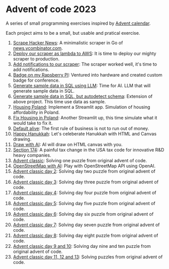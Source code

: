 # Advent of code 2023

A series of small programming exercises inspired by [Advent calendar](https://en.wikipedia.org/wiki/Advent_calendar).

Each project aims to be a small, but usable and pratical exercise.

1. [Scrape Hacker News](01-scrape-hacker-news/README.md): A minimalistic scraper in Go of [news.ycombinator.com](https://news.ycombinator.com).
2. [Deploy our scraper as lambda to AWS](02-scrape-in-cloud/README.md): It is time to deploy our mighty scraper to production.
3. [Add notifications to our scraper](03-scrape-with-notifications/README.md): The scraper worked well, it's time to add notifications.
4. [Badge on my Rapsberry PI](03-badger-2040/README.md): Ventured into hardware and created custom badge for conference.
5. [Generate sample data in SQL using LLM](05-sample-sql-data/README.md): Time for AI. LLM that will generate sample data in SQL.
6. [Generate sample data in SQL, but autodetect schema](06-sample-autogenerate-sql-data/README.md): Extension of above project. This time use data as sample.
7. [Housing Poland](07-housing-poland/README.md): Implement a Streamlit app. Simulation of housing affordability in Poland.
8. [Fix Housing in Poland](08-fix-housing-in-poland/README.md): Another Streamlit up, this time simulate what it would take to fix it.
9. [Default alive](09-default-alive/README.md): The first rule of business is not to run out of money.
10. [Happy Hanukkah](https://jacek.migdal.pl/resources/happy-hanukkah/): Let's celeberate Hanukkah with HTML and Canvas drawing.
11. [Draw with AI](11-draw-with-ai/README.md): AI will draw on HTML canvas with you.
12. [Section 174](12-section-174/README.md): A painful tax change in the USA tax code for innovative R&D heavy companies.
13. [Advent classic](13-advent-classic/README.md): Solving one puzzle from original advent of code.
14. [OpenStreetMap with AI](14-open-street-map-with-ai/README.md): Play with OpenStreetMap API using OpenAI.
15. [Advent classic day 2](15-advent-classic-2/README.md): Solving day two puzzle from original advent of code.
16. [Advent classic day 3](16-advent-classic-3/README.md): Solving day three puzzle from original advent of code.
17. [Advent classic day 4](17-advent-classic-4/README.md): Solving day four puzzle from original advent of code.
18. [Advent classic day 5](18-advent-classic-5/README.md): Solving day five puzzle from original advent of code.
19. [Advent classic day 6](19-advent-classic-6/README.md): Solving day six puzzle from original advent of code.
20. [Advent classic day 7](20-advent-classic-7/README.md): Solving day seven puzzle from original advent of code.
21. [Advent classic day 8](21-advent-classics/README.md): Solving day eight puzzle from original advent of code.
22. [Advent classic day 9 and 10](22-advent-classics/README.md): Solving day nine and ten puzzle from original advent of code.
23. [Advent classic day 11, 12 and 13](23-advent-classics/README.md): Solving puzzles from original advent of code.








